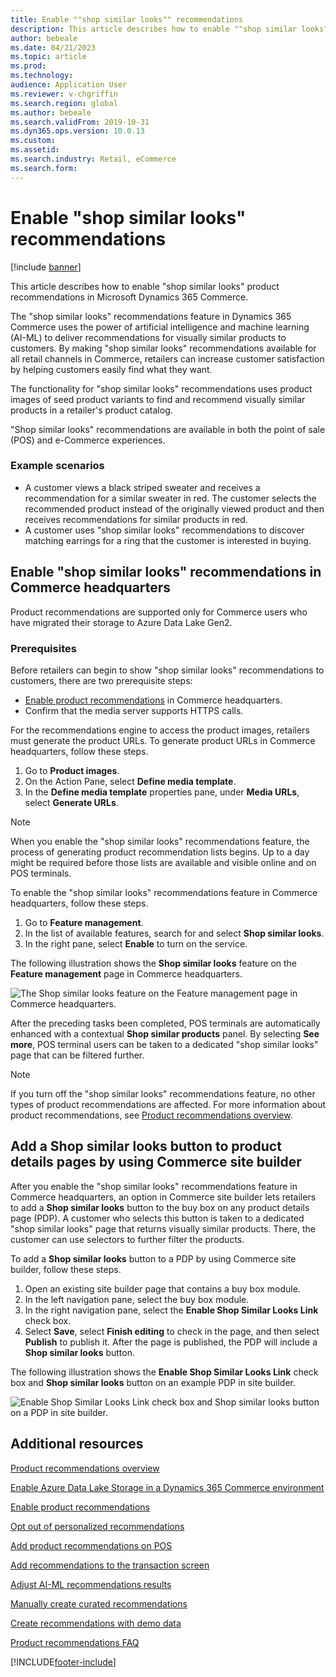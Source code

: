 ```yaml
---
title: Enable ""shop similar looks"" recommendations
description: This article describes how to enable ""shop similar looks"" product recommendations in Microsoft Dynamics 365 Commerce.
author: bebeale
ms.date: 04/21/2023
ms.topic: article
ms.prod: 
ms.technology: 
audience: Application User
ms.reviewer: v-chgriffin
ms.search.region: global
ms.author: bebeale
ms.search.validFrom: 2019-10-31
ms.dyn365.ops.version: 10.0.13
ms.custom: 
ms.assetid: 
ms.search.industry: Retail, eCommerce
ms.search.form: 
---
```


# Enable "shop similar looks" recommendations

[!include [banner](includes/banner.md)]

This article describes how to enable "shop similar looks" product recommendations in Microsoft Dynamics 365 Commerce.

The "shop similar looks" recommendations feature in Dynamics 365 Commerce uses the power of artificial intelligence and machine learning (AI-ML) to deliver recommendations for visually similar products to customers. By making "shop similar looks" recommendations available for all retail channels in Commerce, retailers can increase customer satisfaction by helping customers easily find what they want.

The functionality for "shop similar looks" recommendations uses product images of seed product variants to find and recommend visually similar products in a retailer's product catalog. 

"Shop similar looks" recommendations are available in both the point of sale (POS) and e-Commerce experiences.

### Example scenarios

- A customer views a black striped sweater and receives a recommendation for a similar sweater in red. The customer selects the recommended product instead of the originally viewed product and then receives recommendations for similar products in red. 
- A customer uses "shop similar looks" recommendations to discover matching earrings for a ring that the customer is interested in buying.

## Enable "shop similar looks" recommendations in Commerce headquarters

Product recommendations are supported only for Commerce users who have migrated their storage to Azure Data Lake Gen2.

### Prerequisites

Before retailers can begin to show "shop similar looks" recommendations to customers, there are two prerequisite steps:

- [Enable product recommendations](enable-product-recommendations.md) in Commerce headquarters.
- Confirm that the media server supports HTTPS calls.

For the recommendations engine to access the product images, retailers must generate the product URLs. To generate product URLs in Commerce headquarters, follow these steps.

1. Go to **Product images**.
1. On the Action Pane, select **Define media template**.
1. In the **Define media template** properties pane, under **Media URLs**, select **Generate URLs**.

> [!NOTE]
> When you enable the "shop similar looks" recommendations feature, the process of generating product recommendation lists begins. Up to a day might be required before those lists are available and visible online and on POS terminals.

To enable the "shop similar looks" recommendations feature in Commerce headquarters, follow these steps.

1. Go to **Feature management**.
1. In the list of available features, search for and select **Shop similar looks**.
1. In the right pane, select **Enable** to turn on the service.

The following illustration shows the **Shop similar looks** feature on the **Feature management** page in Commerce headquarters.

![The Shop similar looks feature on the Feature management page in Commerce headquarters.](./media/enableshopsimilarlooks.png)

After the preceding tasks been completed, POS terminals are automatically enhanced with a contextual **Shop similar products** panel. By selecting **See more**, POS terminal users can be taken to a dedicated "shop similar looks" page that can be filtered further.

> [!NOTE]
> If you turn off the "shop similar looks" recommendations feature, no other types of product recommendations are affected. For more information about product recommendations, see [Product recommendations overview](product-recommendations.md).

## Add a Shop similar looks button to product details pages by using Commerce site builder

After you enable the "shop similar looks" recommendations feature in Commerce headquarters, an option in Commerce site builder lets retailers to add a **Shop similar looks** button to the buy box on any product details page (PDP). A customer who selects this button is taken to a dedicated "shop similar looks" page that returns visually similar products. There, the customer can use selectors to further filter the products.

To add a **Shop similar looks** button to a PDP by using Commerce site builder, follow these steps.

1. Open an existing site builder page that contains a buy box module.
1. In the left navigation pane, select the buy box module.
1. In the right navigation pane, select the **Enable Shop Similar Looks Link** check box.
1. Select **Save**, select **Finish editing** to check in the page, and then select **Publish** to publish it. After the page is published, the PDP will include a **Shop similar looks** button.

The following illustration shows the **Enable Shop Similar Looks Link** check box and **Shop similar looks** button on an example PDP in site builder.

![Enable Shop Similar Looks Link check box and Shop similar looks button on a PDP in site builder.](./media/SSLecomtooling.png)

## Additional resources

[Product recommendations overview](product-recommendations.md)

[Enable Azure Data Lake Storage in a Dynamics 365 Commerce environment](enable-adls-environment.md)

[Enable product recommendations](enable-product-recommendations.md)

[Opt out of personalized recommendations](personalization-opt-out.md)

[Add product recommendations on POS](product.md)

[Add recommendations to the transaction screen](add-recommendations-control-pos-screen.md)

[Adjust AI-ML recommendations results](modify-product-recommendation-results.md)

[Manually create curated recommendations](create-editorial-recommendation-lists.md)

[Create recommendations with demo data](product-recommendations-demo-data.md)

[Product recommendations FAQ](faq-recommendations.md)


[!INCLUDE[footer-include](../includes/footer-banner.md)]
